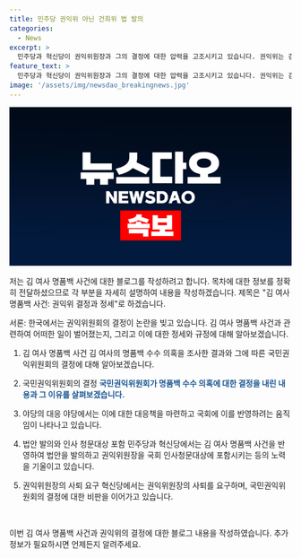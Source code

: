 ```yaml
---
title: 민주당 권익위 아닌 건희위 법 발의
categories:
  - News
excerpt: >
  민주당과 혁신당이 권익위원장과 그의 결정에 대한 압력을 고조시키고 있습니다. 권익위는 김 여사의 명품백 수수 의혹을 조사했지만, 청탁금지법에 대통령 배우자 제재 규정이 없어 사건을 종결했습니다. 이에 야당은 권익위원장의 사퇴와 김 여사의 고발을 촉구하고 국회에 권익위원장에 대한 인사청문회를 요구하며 대응하고 있습니다. 각 정당은 권익위 결정에 대한 비판과 대응책을 내세우고 있습니다.
feature_text: >
  민주당과 혁신당이 권익위원장과 그의 결정에 대한 압력을 고조시키고 있습니다. 권익위는 김 여사의 명품백 수수 의혹을 조사했지만, 청탁금지법에 대통령 배우자 제재 규정이 없어 사건을 종결했습니다. 이에 야당은 권익위원장의 사퇴와 김 여사의 고발을 촉구하고 국회에 권익위원장에 대한 인사청문회를 요구하며 대응하고 있습니다. 각 정당은 권익위 결정에 대한 비판과 대응책을 내세우고 있습니다.
image: '/assets/img/newsdao_breakingnews.jpg'
---
```


<p><img src="/assets/img/newsdao_breakingnews.jpg" alt="koreaapp 속보" /></p>

<p>저는 김 여사 명품백 사건에 대한 블로그를 작성하려고 합니다. 목차에 대한 정보를 정확히 전달하셨으므로 각 부분을 자세히 설명하여 내용을 작성하겠습니다. 제목은 "김 여사 명품백 사건: 권익위 결정과 정세"로 하겠습니다.</p>

<p>서론:
한국에서는 권익위원회의 결정이 논란을 빚고 있습니다. 김 여사 명품백 사건과 관련하여 어떠한 일이 벌어졌는지, 그리고 이에 대한 정세와 규정에 대해 알아보겠습니다.</p>

<ol>
<li><p>김 여사 명품백 사건
김 여사의 명품백 수수 의혹을 조사한 결과와 그에 따른 국민권익위원회의 결정에 대해 알아보겠습니다.</p></li>
<li><p>국민권익위원회의 결정
<b><span style="color: #1a5490;">국민권익위원회가 명품백 수수 의혹에 대한 결정을 내린 내용과 그 이유를 살펴보겠습니다.</span></b></p></li>
<li><p>야당의 대응
야당에서는 이에 대한 대응책을 마련하고 국회에 이를 반영하려는 움직임이 나타나고 있습니다.</p></li>
<li><p>법안 발의와 인사 청문대상 포함
민주당과 혁신당에서는 김 여사 명품백 사건을 반영하여 법안을 발의하고 권익위원장을 국회 인사청문대상에 포함시키는 등의 노력을 기울이고 있습니다.</p></li>
<li><p>권익위원장의 사퇴 요구
혁신당에서는 권익위원장의 사퇴를 요구하며, 국민권익위원회의 결정에 대한 비판을 이어가고 있습니다.</p></li>
</ol>

<p data-ke-size="size16">&nbsp;</p>

<p>이번 김 여사 명품백 사건과 권익위의 결정에 대한 블로그 내용을 작성하였습니다. 추가 정보가 필요하시면 언제든지 알려주세요.</p>

